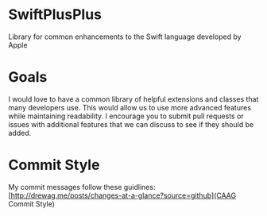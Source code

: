SwiftPlusPlus
=============

Library for common enhancements to the Swift language developed by Apple

Goals
=====

I would love to have a common library of helpful extensions and classes that many
developers use. This would allow us to use more advanced features while maintaining
readability. I encourage you to submit pull requests or issues with additional features
that we can discuss to see if they should be added.

Commit Style
=======

My commit messages follow these guidlines: [http://drewag.me/posts/changes-at-a-glance?source=github](CAAG Commit Style)
